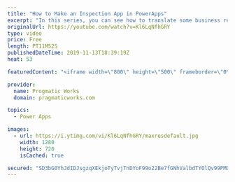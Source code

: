 ```yaml
---
title: "How to Make an Inspection App in PowerApps"
excerpt: "In this series, you can see how to translate some business requirements into PowerApps. This time, you'll see how we made a vehicle inspection application with a dynamic list of questions based on categories. #MadeWithPowerApps  On-Demand Learning courses FREE trial: https://success.pragmaticworks.com/ondemandlearning-free-trial"
originalUrl: https://youtube.com/watch?v=Kl6LqNfhGRY
type: video
price: Free
length: PT11M52S
publishedDateTime: 2019-11-13T18:39:19Z
heat: 53

featuredContent: "<iframe width=\"800\" height=\"500\" frameborder=\"0\" src=\"https://www.youtube.com/embed/Kl6LqNfhGRY\" allow=\"accelerometer; autoplay; encrypted-media; gyroscope; picture-in-picture\" allowfullscreen></iframe>"

provider:
  name: Progmatic Works
  domain: pragmaticworks.com

topics:
  - Power Apps

images:
  - url: https://i.ytimg.com/vi/Kl6LqNfhGRY/maxresdefault.jpg
    width: 1280
    height: 720
    isCached: true

secured: "SD3bG0YhJdIDJsgzqXEkjoTyTvjTnDYoF99o22Be7fGNhValbdTYOlQv99PMDmSXwpLRjzPD/9XUUQloF2nWZTlaF4mDCXXIG7NCiY6TwcThC5iZgQMhcCuZvOhb9dP0A6Ma429xonfCxw6D5lhTt8zuaggVxg+gcTYhK/sUBiFqpOqt05+ocVZ6rHdg8AbWHUWbqhXrngiMjsr4WhoxyBvXk/360I31Zx9JO6Rd3u+u6oiST/6qVKsFi0U0211ArZPgNrRcSoSNSXQoe1yX5y6/094A3eJCUMkQ8peP2bXLgNB0KwTYPsj9pc4NBANt6nv42CexmGZnnVGynwa664xBvMs5MwYpOPHUJDhhQMoE1soC+An2WVkjYqqkZY9khuLjcTjS7XMoNSFuA5DoFwkGTtQAzokHYI18Bgo15zA=;XyEm3wv6n9kfItjqQ7sn9w=="
---
```


